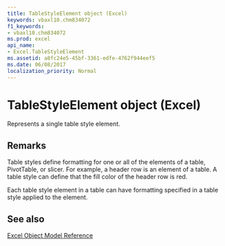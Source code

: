 ```yaml
---
title: TableStyleElement object (Excel)
keywords: vbaxl10.chm834072
f1_keywords:
- vbaxl10.chm834072
ms.prod: excel
api_name:
- Excel.TableStyleElement
ms.assetid: a8fc24e5-45bf-3361-edfe-4762f944eef5
ms.date: 06/08/2017
localization_priority: Normal
---
```



# TableStyleElement object (Excel)

Represents a single table style element.


## Remarks

Table styles define formatting for one or all of the elements of a table, PivotTable, or slicer. For example, a header row is an element of a table. A table style can define that the fill color of the header row is red. 

Each table style element in a table can have formatting specified in a table style applied to the element.


## See also


[Excel Object Model Reference](./overview/Excel/object-model.md)


